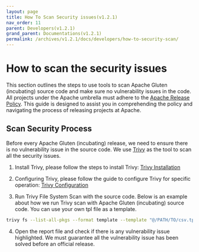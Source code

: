```yaml
---
layout: page
title: How To Scan Security issues(v1.2.1)
nav_order: 11
parent: Developers(v1.2.1)
grand_parent: Documentations(v1.2.1)
permalink: /archives/v1.2.1/docs/developers/how-to-security-scan/
---
```

# How to scan the security issues

This section outlines the steps to use tools to scan Apache Gluten (incubating) source code and make sure no vulnerability issues in the code.
All projects under the Apache umbrella must adhere to the [Apache Release Policy](https://www.apache.org/legal/release-policy.html). This guide is designed to assist you in comprehending the policy and navigating the process of releasing projects at Apache.

## Scan Security Process

Before every Apache Gluten (incubating) release, we need to ensure there is no vulnerability issue in the source code.
We use [Trivy](https://github.com/aquasecurity/trivy) as the tool to scan all the security issues.


1. Install Trivy, please follow the steps to install Trivy: [Trivy Installation](https://trivy.dev/latest/getting-started/installation/)

2. Configuring Trivy, please follow the guide to configure Trivy for specific operation: [Trivy Configuration](https://trivy.dev/latest/docs/configuration/)

3. Run Trivy File System Scan with the source code. Below is an example about how we run Trivy scan with Apache Gluten (incubating) source code. You can use your own tpl file as a template.

```bash
trivy fs --list-all-pkgs --format template --template "@/PATH/TO/csv.tpl" --output ./trivy-report.csv /PATH/TO/GLUTEN_LOCATION/
```

4. Open the report file and check if there is any vulnerability issue highlighted. We must guarantee all the vulnerability issue has been solved before an official release.
